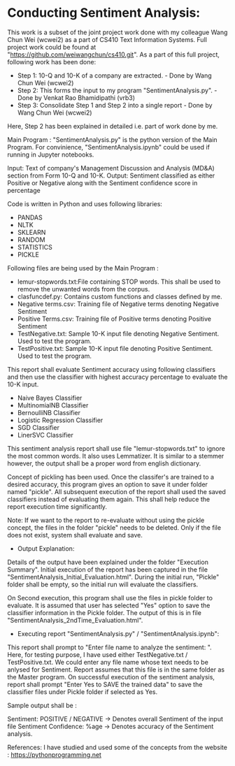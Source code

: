 # Conducting Sentiment Analysis:

This work is a subset of the joint project work done with my colleague Wang Chun Wei (wcwei2) as a part of CS410 Text Information Systems. Full project work could be found at "https://github.com/weiwangchun/cs410.git".  As a part of this full project, following work has been done: 

* Step 1: 10-Q and 10-K of a company are extracted. - Done by Wang Chun Wei (wcwei2)
* Step 2: This forms the input to my program "SentimentAnalysis.py".  - Done by Venkat Rao Bhamidipathi (vrb3)
* Step 3: Consolidate Step 1 and Step 2 into a single report - Done by Wang Chun Wei (wcwei2)

Here, Step 2 has been explained in detailed i.e. part of work done by me. 

Main Program : "SentimentAnalysis.py" is the python version of the Main Program. For convinience, "SentimentAnalysis.ipynb" could be used if running in Jupyter notebooks. 

Input: Text of company's Management Discussion and Analysis (MD&A) section from Form 10-Q and 10-K.
Output: Sentiment classified as either Positive or Negative along with the Sentiment confidence score in percentage

Code is written in Python and uses following libraries:

  * PANDAS
  * NLTK
  * SKLEARN
  * RANDOM
  * STATISTICS
  * PICKLE

  Following files are being used by the Main Program :
 
  * lemur-stopwords.txt:File containing STOP words. This shall be used to remove the unwanted words from the corpus. 
  * clasfuncdef.py:     Contains custom functions and classes defined by me.
  * Negative terms.csv: Training file of Negative terms denoting Negative Sentiment
  * Positive Terms.csv: Training file of Positive terms denoting Positive Sentiment
  * TestNegative.txt: Sample 10-K input file denoting Negative Sentiment. Used to test the program.
  * TestPositive.txt: Sample 10-K input file denoting Positive Sentiment. Used to test the program.


This report shall evaluate Sentiment accuracy using following classifiers and then use the classifier with highest accuracy percentage to evaluate the 10-K input.

  * Naive Bayes Classifier
  * MultinomialNB Classifier
  * BernoulliNB Classifier
  * Logistic Regression Classifier
  * SGD Classifier
  * LinerSVC Classifier


This sentiment analysis report shall use file "lemur-stopwords.txt" to ignore the most common words. It also uses Lemmatizer. It is similar to a stemmer however, the output shall be a proper word from english dictionary.

Concept of pickling has been used. Once the classifer's are trained to a desired accuracy, this program gives an option to save it under folder named "pickle". All subsequent execution of the report shall used the saved classifiers instead of evaluating them again. This shall help reduce the report execution time significantly.

Note: If we want to the report to re-evaluate without using the pickle concept, the files in the folder "pickle" needs to be deleted. Only if the file does not exist, system shall evaluate and save.


* Output Explanation: 

Details of the output have been explained under the folder "Execution Summary". Initial execution of the report has been captured in the file "SentimentAnalysis_Initial_Evaluation.html". During the initial run, "Pickle" folder shall be empty, so the initial run will evaluate the classifiers. 

On Second execution, this program shall use the files in pickle folder to evaluate. It is assumed that user has selected "Yes" option to save the classifier information in the Pickle folder. The output of this is in file "SentimentAnalysis_2ndTime_Evaluation.html".

* Executing report "SentimentAnalysis.py" / "SentimentAnalysis.ipynb":

This report shall prompt to "Enter file name to analyze the sentiment: ". Here, for testing purpose, I have used either TestNegative.txt / TestPositive.txt. We could enter any file name whose text needs to be anlysed for Sentiment. Report assumes that this file is in the same folder as the Master program.  On successful execution of the sentiment analysis, report shall prompt "Enter Yes to SAVE the trained data"  to save the classifier files under Pickle folder if selected as Yes. 

Sample output shall be :

Sentiment:  POSITIVE / NEGATIVE -> Denotes overall Sentiment of the input file
Sentiment Confidence:   %age    -> Denotes accuracy of the Sentiment analysis. 


References:
I have studied and used some of the concepts from the website : https://pythonprogramming.net
